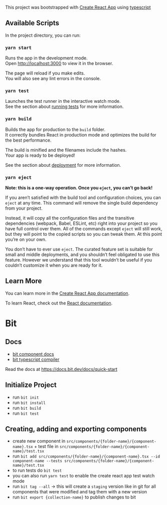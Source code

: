 This project was bootstrapped with [Create React App](https://github.com/facebook/create-react-app) using [typescript](https://create-react-app.dev/docs/adding-typescript/)

## Available Scripts

In the project directory, you can run:

### `yarn start`

Runs the app in the development mode.<br />
Open [http://localhost:3000](http://localhost:3000) to view it in the browser.

The page will reload if you make edits.<br />
You will also see any lint errors in the console.

### `yarn test`

Launches the test runner in the interactive watch mode.<br />
See the section about [running tests](https://facebook.github.io/create-react-app/docs/running-tests) for more information.

### `yarn build`

Builds the app for production to the `build` folder.<br />
It correctly bundles React in production mode and optimizes the build for the best performance.

The build is minified and the filenames include the hashes.<br />
Your app is ready to be deployed!

See the section about [deployment](https://facebook.github.io/create-react-app/docs/deployment) for more information.

### `yarn eject`

**Note: this is a one-way operation. Once you `eject`, you can’t go back!**

If you aren’t satisfied with the build tool and configuration choices, you can `eject` at any time. This command will remove the single build dependency from your project.

Instead, it will copy all the configuration files and the transitive dependencies (webpack, Babel, ESLint, etc) right into your project so you have full control over them. All of the commands except `eject` will still work, but they will point to the copied scripts so you can tweak them. At this point you’re on your own.

You don’t have to ever use `eject`. The curated feature set is suitable for small and middle deployments, and you shouldn’t feel obligated to use this feature. However we understand that this tool wouldn’t be useful if you couldn’t customize it when you are ready for it.

## Learn More

You can learn more in the [Create React App documentation](https://facebook.github.io/create-react-app/docs/getting-started).

To learn React, check out the [React documentation](https://reactjs.org/).

# Bit

## Docs

- [bit component docs](https://docs.bit.dev/docs/add-and-isolate-components)
- [bit typescript compiler](https://bit.dev/bit/envs/compilers/react-typescript)

Read the docs at https://docs.bit.dev/docs/quick-start

## Initialize Project

- run `bit init`
- run `bit install`
- run `bit build`
- run `bit test`

## Creating, adding and exporting components

- create new component in `src/components/{folder-name}/{component-name}.tsx` + test file in `src/components/{folder-name}/{component-name}/test.tsx`
- run `bit add src/components/{folder-name}/{component-name}.tsx --id component-name --tests src/components/{folder-name}/{component-name}/test.tsx`
- to run tests do `bit test`
- you can also run `yarn test` to enable the create react app test watch mode
- run `bit tag --all` -> this will create a `staging` version like in git for all components that were modified and tag them with a new version
- run `bit export {collection-name}` to publish changes to bit
